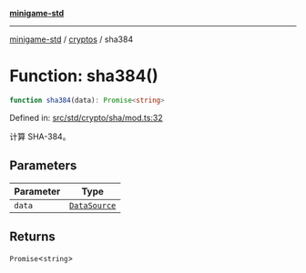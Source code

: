 [**minigame-std**](../../../README.md)

***

[minigame-std](../../../README.md) / [cryptos](../README.md) / sha384

# Function: sha384()

```ts
function sha384(data): Promise<string>
```

Defined in: [src/std/crypto/sha/mod.ts:32](https://github.com/JiangJie/minigame-std/blob/ff3594872b1efbdbc13aabe99588385e855b50dc/src/std/crypto/sha/mod.ts#L32)

计算 SHA-384。

## Parameters

| Parameter | Type |
| ------ | ------ |
| `data` | [`DataSource`](../../../type-aliases/DataSource.md) |

## Returns

`Promise`\<`string`\>
